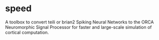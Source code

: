 # speed
A toolbox to convert teili or brian2 Spiking Neural Networks to the ORCA Neuromorphic Signal Processor for faster and large-scale simulation of cortical computation.

